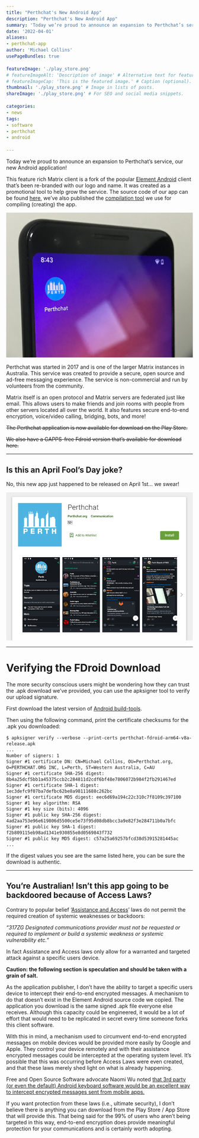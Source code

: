 ```yaml
---
title: "Perthchat's New Android App"
description: "Perthchat's New Android App"
summary: 'Today we’re proud to announce an expansion to Perthchat’s service, our new Android application!'
date: '2022-04-01'
aliases:
- perthchat-app
author: 'Michael Collins'
usePageBundles: true

featureImage: './play_store.png'
# featureImageAlt: 'Description of image' # Alternative text for featured image.
# featureImageCap: 'This is the featured image.' # Caption (optional).
thumbnail: './play_store.png' # Image in lists of posts.
shareImage: './play_store.png' # For SEO and social media snippets.

categories:
- news
tags:
- software
- perthchat
- android

---
```



Today we’re proud to announce an expansion to Perthchat’s service, our new Android application!

This feature rich Matrix client is a fork of the popular [Element Android](https://github.com/vector-im/element-android/) client that’s been re-branded with our logo and name. It was created as a promotional tool to help grow the service. The source code of our app can be found [here](https://gitlab.com/perthchat.org/element-android-perthchat), we’ve also published the [compilation tool](https://gitlab.com/perthchat.org/compile-matrix-clients) we use for compiling (creating) the app.

![The Perthchat App](./icon.png)

Perthchat was started in 2017 and is one of the larger Matrix instances in Australia. This service was created to provide a secure, open source and ad-free messaging experience. The service is non-commercial and run by volunteers from the community.

Matrix itself is an open protocol and Matrix servers are federated just like email. This allows users to make friends and join rooms with people from other servers located all over the world. It also features secure end-to-end encryption, voice/video calling, bridging, bots, and more!

~~The Perthchat application is now available for download on the Play Store.~~

~~We also have a GAPPS-free Fdroid version that’s available for download here.~~

---


## Is this an April Fool’s Day joke?

No, this new app just happened to be released on April 1st… we swear!

![The Perthchat App has been published on Google Play.](./play_store.png)

---


# Verifying the FDroid Download

The more security conscious users might be wondering how they can trust the .apk download we’ve provided, you can use the apksigner tool to verify our upload signature.

First download the latest version of [Android build-tools](https://developer.android.com/studio/releases/build-tools).

Then using the following command, print the certificate checksums for the .apk you downloaded:
```
$ apksigner verify --verbose --print-certs perthchat-fdroid-arm64-v8a-release.apk
...
Number of signers: 1
Signer #1 certificate DN: CN=Michael Collins, OU=Perthchat.org, O=PERTHCHAT.ORG INC, L=Perth, ST=Western Australia, C=AU
Signer #1 certificate SHA-256 digest: 8b4a25dcf5bb1a45375ccb2c284811d2cdf6bf48e7806072b984f2fb291467ed
Signer #1 certificate SHA-1 digest: 1ec3defc9f07ba7defbc62be8a98111688c262bc
Signer #1 certificate MD5 digest: eec6d69a194c22c310c7f8109c397100
Signer #1 key algorithm: RSA
Signer #1 key size (bits): 4096
Signer #1 public key SHA-256 digest: 4ad2aa753e96e619806d5500ce5e73f95d08db8bcc3a9e82f3e284711b0a7bfc
Signer #1 public key SHA-1 digest: f2b809115eb98ad1341e930855e8d0569843f732
Signer #1 public key MD5 digest: c57a25a69257bfcd38d53915281445ac
...
```

If the digest values you see are the same listed here, you can be sure the download is authentic.

---


## You’re Australian! Isn’t this app going to be backdoored because of Access Laws?

Contrary to popular belief ‘[Assistance and Access](https://www.legislation.gov.au/Details/C2018A00148)’ laws do not permit the required creation of systemic weaknesses or backdoors:

<i>“317ZG	Designated communications provider must not be requested or required to implement or build a systemic weakness or systemic vulnerability etc.”</i>

In fact Assistance and Access laws only allow for a warranted and targeted attack against a specific users device.

**Caution: the following section is speculation and should be taken with a grain of salt.**

As the application publisher, I don’t have the ability to target a specific users device to intercept their end-to-end encrypted messages. A mechanism to do that doesn’t exist in the Element Android source code we copied. The application you download is the same signed .apk file everyone else receives. Although this capacity could be engineered, it would be a lot of effort that would need to be replicated in secret every time someone forks this client software.

With this in mind, a mechanism used to circumvent end-to-end encrypted messages on mobile devices would be provided more easily by Google and Apple. They control your device remotely and with their assistance encrypted messages could be intercepted at the operating system level. It’s possible that this was occurring before Access Laws were even created, and that these laws merely shed light on what is already happening.

Free and Open Source Software advocate Naomi Wu noted [that 3rd party (or even the default) Android keyboard software would be an excellent way to intercept encrypted messages sent from mobile apps.](https://twitter.com/realsexycyborg/status/1197695368105824256)

If you want protection from these laws (i.e., ultimate security), I don’t believe there is anything you can download from the Play Store / App Store that will provide this. That being said for the 99% of users who aren’t being targeted in this way, end-to-end encryption does provide meaningful protection for your communications and is certainly worth adopting.
